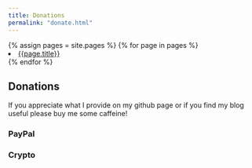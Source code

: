 ```yaml
---
title: Donations
permalink: "donate.html"
---
```


<nav>
{% assign pages = site.pages %}
{% for page in pages %}
  <li><a href="{{page.url}}">{{page.title}}</a></li>
{% endfor %}
</nav>

## Donations

If you appreciate what I provide on my github page or if you find my blog useful please buy me some caffeine!

### PayPal

<div id="donate-button-container">
<div id="donate-button"></div>
<script src="https://www.paypalobjects.com/donate/sdk/donate-sdk.js" charset="UTF-8"></script>
<script>
PayPal.Donation.Button({
env:'production',
hosted_button_id:'ZMTNEAA47P6XG',
image: {
src:'https://www.paypalobjects.com/en_US/i/btn/btn_donate_SM.gif',
alt:'Donate with PayPal button',
title:'PayPal - The safer, easier way to pay online!',
}
}).render('#donate-button');
</script>
</div>


### Crypto

